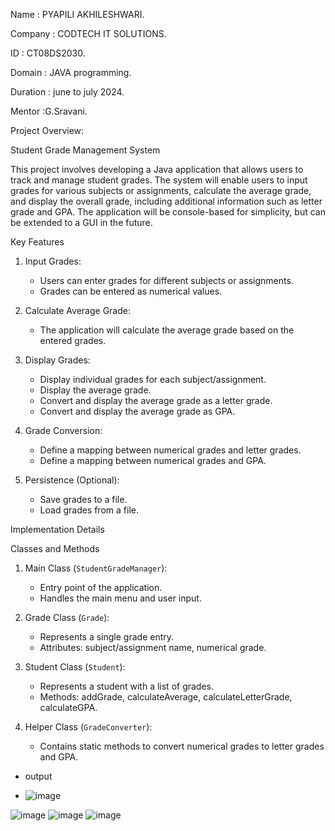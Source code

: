 Name : PYAPILI AKHILESHWARI.

Company : CODTECH IT SOLUTIONS.

ID : CT08DS2030.

Domain : JAVA programming.

Duration : june to july 2024.

Mentor :G.Sravani.

Project Overview: 

Student Grade Management System

This project involves developing a Java application that allows users to track and manage student grades. The system will enable users to input grades for various subjects or assignments, calculate the average grade, and display the overall grade, including additional information such as letter grade and GPA. The application will be console-based for simplicity, but can be extended to a GUI in the future.

Key Features

1. Input Grades:
   - Users can enter grades for different subjects or assignments.
   - Grades can be entered as numerical values.

2. Calculate Average Grade:
   - The application will calculate the average grade based on the entered grades.

3. Display Grades:
   - Display individual grades for each subject/assignment.
   - Display the average grade.
   - Convert and display the average grade as a letter grade.
   - Convert and display the average grade as GPA.

4. Grade Conversion:
   - Define a mapping between numerical grades and letter grades.
   - Define a mapping between numerical grades and GPA.

5. Persistence (Optional):
   - Save grades to a file.
   - Load grades from a file.

Implementation Details

 Classes and Methods

1. Main Class (`StudentGradeManager`):
   - Entry point of the application.
   - Handles the main menu and user input.

2. Grade Class (`Grade`):
   - Represents a single grade entry.
   - Attributes: subject/assignment name, numerical grade.

3. Student Class (`Student`):
   - Represents a student with a list of grades.
   - Methods: addGrade, calculateAverage, calculateLetterGrade, calculateGPA.

4. Helper Class (`GradeConverter`):
   - Contains static methods to convert numerical grades to letter grades and GPA.

- output

- ![image](https://github.com/akhileshwari26/CODTECH-task-2/assets/172424840/35921ebf-0816-4380-9d72-f276b6efe8ab)

![image](https://github.com/akhileshwari26/CODTECH-task-2/assets/172424840/12e99f2a-914c-49a6-a792-818c37cda1ba)
![image](https://github.com/akhileshwari26/CODTECH-task-2/assets/172424840/f88b2826-23fb-4ff4-aa6b-3ff79881f262)
![image](https://github.com/akhileshwari26/CODTECH-task-2/assets/172424840/e6f89a51-6f0a-487d-9dee-1031594d659c)

